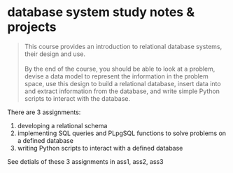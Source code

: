 # database system study notes & projects
> This course provides an introduction to relational database systems, their design and use.\
\
By the end of the course, you should be able to look at a problem, devise a data model to represent the information in the problem space, use this design to build a relational database, insert data into and extract information from the database, and write simple Python scripts to interact with the database.

There are 3 assignments:
1. developing a relational schema
2. implementing SQL queries and PLpgSQL functions to solve problems on a defined database
3. writing Python scripts to interact with a defined database

See detials of these 3 assignments in ass1, ass2, ass3

